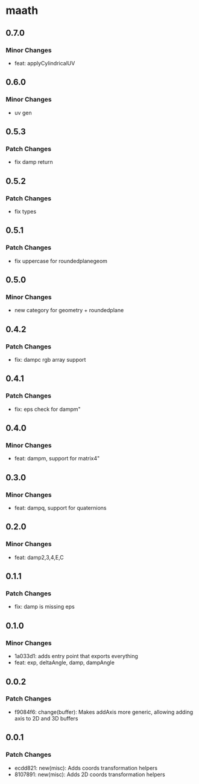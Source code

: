 # maath

## 0.7.0

### Minor Changes

- feat: applyCylindricalUV

## 0.6.0

### Minor Changes

- uv gen

## 0.5.3

### Patch Changes

- fix damp return

## 0.5.2

### Patch Changes

- fix types

## 0.5.1

### Patch Changes

- fix uppercase for roundedplanegeom

## 0.5.0

### Minor Changes

- new category for geometry + roundedplane

## 0.4.2

### Patch Changes

- fix: dampc rgb array support

## 0.4.1

### Patch Changes

- fix: eps check for dampm"

## 0.4.0

### Minor Changes

- feat: dampm, support for matrix4"

## 0.3.0

### Minor Changes

- feat: dampq, support for quaternions

## 0.2.0

### Minor Changes

- feat: damp2,3,4,E,C

## 0.1.1

### Patch Changes

- fix: damp is missing eps

## 0.1.0

### Minor Changes

- 1a033d1: adds entry point that exports everything
- feat: exp, deltaAngle, damp, dampAngle

## 0.0.2

### Patch Changes

- f9084f6: change(buffer): Makes addAxis more generic, allowing adding axis to 2D and 3D buffers

## 0.0.1

### Patch Changes

- ecdd821: new(misc): Adds coords transformation helpers
- 8107891: new(misc): Adds 2D coords transformation helpers
